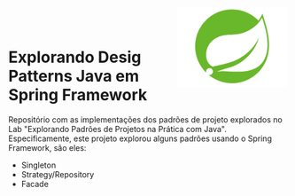 <img src="img/spring.png" width=200 align="right" />
<br><br>

# Explorando Desig Patterns Java em Spring Framework

Repositório com as implementações dos padrões de projeto explorados no Lab "Explorando Padrões de Projetos na Prática com Java". Especificamente, este projeto explorou alguns padrões usando o Spring Framework, são eles:
- Singleton
- Strategy/Repository
- Facade